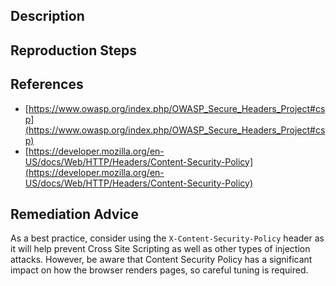 ## Description


## Reproduction Steps


## References

- [https://www.owasp.org/index.php/OWASP_Secure_Headers_Project#csp](https://www.owasp.org/index.php/OWASP_Secure_Headers_Project#csp)
- [https://developer.mozilla.org/en-US/docs/Web/HTTP/Headers/Content-Security-Policy](https://developer.mozilla.org/en-US/docs/Web/HTTP/Headers/Content-Security-Policy)


## Remediation Advice

As a best practice, consider using the `X-Content-Security-Policy` header as it will help prevent Cross Site Scripting as well as other types of injection attacks. However, be aware that Content Security Policy has a significant impact on how the browser renders pages, so careful tuning is required.

